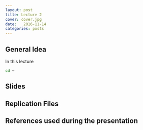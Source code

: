 ```yaml
---
layout: post
title: Lecture 2
cover: cover.jpg
date:   2016-11-14
categories: posts
---
```


## General Idea

In this lecture 

```bash
cd ~
```

## Slides


## Replication Files


## References used during the presentation